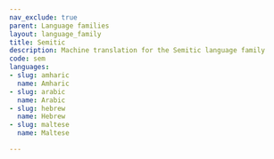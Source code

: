 ```yaml
---
nav_exclude: true
parent: Language families
layout: language_family
title: Semitic
description: Machine translation for the Semitic language family
code: sem
languages:
- slug: amharic
  name: Amharic
- slug: arabic
  name: Arabic
- slug: hebrew
  name: Hebrew
- slug: maltese
  name: Maltese

---
```



